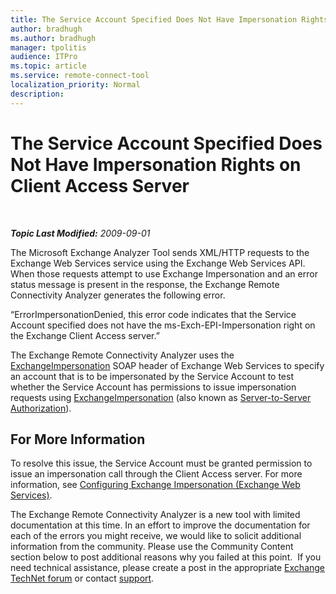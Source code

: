```yaml
---
title: The Service Account Specified Does Not Have Impersonation Rights on Client Access Server
author: bradhugh
ms.author: bradhugh
manager: tpolitis
audience: ITPro 
ms.topic: article 
ms.service: remote-connect-tool
localization_priority: Normal
description: 
---
```


<div data-xmlns="http://www.w3.org/1999/xhtml">

<div class="topic" data-xmlns="http://www.w3.org/1999/xhtml" data-msxsl="urn:schemas-microsoft-com:xslt" data-cs="https://msdn.microsoft.com/">

<div data-asp="https://msdn2.microsoft.com/asp">

# The Service Account Specified Does Not Have Impersonation Rights on Client Access Server

</div>

<div id="mainSection">

<div id="mainBody">

<span> </span>

_**Topic Last Modified:** 2009-09-01_

The Microsoft Exchange Analyzer Tool sends XML/HTTP requests to the Exchange Web Services service using the Exchange Web Services API. When those requests attempt to use Exchange Impersonation and an error status message is present in the response, the Exchange Remote Connectivity Analyzer generates the following error.

“ErrorImpersonationDenied, this error code indicates that the Service Account specified does not have the ms-Exch-EPI-Impersonation right on the Exchange Client Access server.”

The Exchange Remote Connectivity Analyzer uses the [ExchangeImpersonation](https://go.microsoft.com/fwlink/?linkid=161948) SOAP header of Exchange Web Services to specify an account that is to be impersonated by the Service Account to test whether the Service Account has permissions to issue impersonation requests using [ExchangeImpersonation](https://go.microsoft.com/fwlink/?linkid=161948) (also known as [Server-to-Server Authorization](https://go.microsoft.com/fwlink/?linkid=161951)).

<div>

## For More Information

To resolve this issue, the Service Account must be granted permission to issue an impersonation call through the Client Access server. For more information, see [Configuring Exchange Impersonation (Exchange Web Services)](https://go.microsoft.com/fwlink/?linkid=161954).

The Exchange Remote Connectivity Analyzer is a new tool with limited documentation at this time. In an effort to improve the documentation for each of the errors you might receive, we would like to solicit additional information from the community. Please use the Community Content section below to post additional reasons why you failed at this point.  If you need technical assistance, please create a post in the appropriate [Exchange TechNet forum](https://go.microsoft.com/fwlink/?linkid=73420) or contact [support](https://go.microsoft.com/fwlink/?linkid=8158).

</div>

</div>

<span> </span>

</div>

</div>

</div>

